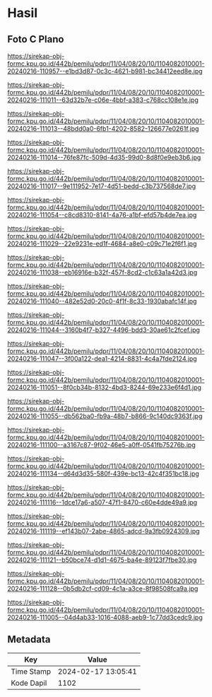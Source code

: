 # Hasil

## Foto C Plano

https://sirekap-obj-formc.kpu.go.id/442b/pemilu/pdpr/11/04/08/20/10/1104082010001-20240216-110957--e1bd3d87-0c3c-4621-b981-bc34412eed8e.jpg

https://sirekap-obj-formc.kpu.go.id/442b/pemilu/pdpr/11/04/08/20/10/1104082010001-20240216-111011--63d32b7e-c06e-4bbf-a383-c768cc108e1e.jpg

https://sirekap-obj-formc.kpu.go.id/442b/pemilu/pdpr/11/04/08/20/10/1104082010001-20240216-111013--48bdd0a0-6fb1-4202-8582-126677e0261f.jpg

https://sirekap-obj-formc.kpu.go.id/442b/pemilu/pdpr/11/04/08/20/10/1104082010001-20240216-111014--76fe87fc-509d-4d35-99d0-8d8f0e9eb3b6.jpg

https://sirekap-obj-formc.kpu.go.id/442b/pemilu/pdpr/11/04/08/20/10/1104082010001-20240216-111017--9e111952-7e17-4d51-bedd-c3b737568de7.jpg

https://sirekap-obj-formc.kpu.go.id/442b/pemilu/pdpr/11/04/08/20/10/1104082010001-20240216-111054--c8cd8310-8141-4a76-a1bf-efd57b4de7ea.jpg

https://sirekap-obj-formc.kpu.go.id/442b/pemilu/pdpr/11/04/08/20/10/1104082010001-20240216-111029--22e9231e-ed1f-4684-a8e0-c09c71e2f6f1.jpg

https://sirekap-obj-formc.kpu.go.id/442b/pemilu/pdpr/11/04/08/20/10/1104082010001-20240216-111038--eb16916e-b32f-457f-8cd2-c1c63a1a42d3.jpg

https://sirekap-obj-formc.kpu.go.id/442b/pemilu/pdpr/11/04/08/20/10/1104082010001-20240216-111040--482e52d0-20c0-4f1f-8c33-1930abafc14f.jpg

https://sirekap-obj-formc.kpu.go.id/442b/pemilu/pdpr/11/04/08/20/10/1104082010001-20240216-111044--3160b4f7-b327-4496-bdd3-30ae61c2fcef.jpg

https://sirekap-obj-formc.kpu.go.id/442b/pemilu/pdpr/11/04/08/20/10/1104082010001-20240216-111047--3f00a122-dea1-4214-8831-4c4a7fde2124.jpg

https://sirekap-obj-formc.kpu.go.id/442b/pemilu/pdpr/11/04/08/20/10/1104082010001-20240216-111051--8f0cb34b-8132-4bd3-8244-69e233e6f4d1.jpg

https://sirekap-obj-formc.kpu.go.id/442b/pemilu/pdpr/11/04/08/20/10/1104082010001-20240216-111055--db562ba0-fb9a-48b7-b866-9c140dc9363f.jpg

https://sirekap-obj-formc.kpu.go.id/442b/pemilu/pdpr/11/04/08/20/10/1104082010001-20240216-111100--a3167c87-9f02-46e5-a0ff-0541fb75276b.jpg

https://sirekap-obj-formc.kpu.go.id/442b/pemilu/pdpr/11/04/08/20/10/1104082010001-20240216-111134--d64d3d35-580f-439e-bc13-42c4f351bc18.jpg

https://sirekap-obj-formc.kpu.go.id/442b/pemilu/pdpr/11/04/08/20/10/1104082010001-20240216-111116--1dce17a6-a507-47f1-8470-c60e4dde49a9.jpg

https://sirekap-obj-formc.kpu.go.id/442b/pemilu/pdpr/11/04/08/20/10/1104082010001-20240216-111119--ef143b07-2abe-4865-adcd-9a3fb0924309.jpg

https://sirekap-obj-formc.kpu.go.id/442b/pemilu/pdpr/11/04/08/20/10/1104082010001-20240216-111121--b50bce74-d1d1-4675-ba4e-89123f7fbe30.jpg

https://sirekap-obj-formc.kpu.go.id/442b/pemilu/pdpr/11/04/08/20/10/1104082010001-20240216-111128--0b5db2cf-cd09-4c1a-a3ce-8f98508fca9a.jpg

https://sirekap-obj-formc.kpu.go.id/442b/pemilu/pdpr/11/04/08/20/10/1104082010001-20240216-111005--04d4ab33-1016-4088-aeb9-1c77dd3cedc9.jpg


## Metadata

| Key        | Value               |
| ---------- | ------------------- |
| Time Stamp | 2024-02-17 13:05:41 |
| Kode Dapil | 1102                |



